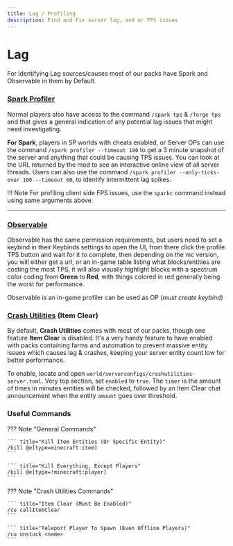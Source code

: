 ```yaml
---
title: Lag / Profiling
description: Find and Fix server lag, and or FPS issues
---
```


# Lag

For identifying Lag sources/causes most of our packs have Spark and Observable in them by Default.

### [Spark Profiler](https://spark.lucko.me/docs)

Normal players also have access to the command `/spark tps` & `/forge tps` and that gives a general indication of any potential lag issues that might need investigating.

**For Spark**, players in SP worlds with cheats enabled, or Server OPs can use the command `/spark profiler --timeout 180` to get a 3 minute snapshot of the server and anything that could be causing TPS issues. You can look at the URL returned by the mod to see an interactive online view of all server threads.
Users can also use the command `/spark profiler --only-ticks-over 100 --timeout 60`, to identify intermittent lag spikes.

!!! Note
    For profiling client side FPS issues, use the `sparkc` command instead using same arguments above.

---

### [Observable](https://www.curseforge.com/minecraft/mc-mods/observable)

Observable has the same permission requirements, but users need to set a keybind in their Keybinds settings to open the UI, from there click the profile TPS button and wait for it to complete, then depending on the mc version, you will either get a url, or an in-game table listing what blocks/entities are costing the most TPS, it will also visually highlight blocks with a spectrum color coding from **Green** to **Red**, with things colored in red generally being the worst for performance.

Observable is an in-game profiler can be used  as OP (_must create keybind_)

### [Crash Utilities](https://legacy.curseforge.com/minecraft/mc-mods/crash-utilities) (Item Clear)

By default, **Crash Utilities** comes with most of our packs, though one feature **Item Clear** is disabled. It's a very handy feature to have enabled with packs containing farms and automation to prevent massive entity issues which causes lag & crashes, keeping your server entity count low for better performance.
    
To enable, locate and open `world/serverconfigs/crashutilities-server.toml`. Very top section, set `enabled` to `true`. The `timer` is the amount of times in minutes entities will be checked, followed by an Item Clear chat announcement when the entity `amount` goes over threshold.


### Useful Commands

??? Note "General Commands"

    ``` title="Kill Item Entities (Or Specific Entity)"
    /kill @e[type=minecraft:item]
    ```

    ``` title="Kill Everything, Except Players"
    /kill @e[type=!minecraft:player]
    ```

??? Note "Crash Utilities Commands"

    ``` title="Item Clear (Must Be Enabled)"
    /cu callItemClear
    ```

    ``` title="Teleport Player To Spawn (Even Offline Players)"
    /cu unstuck <name>
    ```


